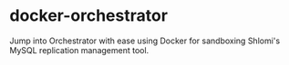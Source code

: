 # docker-orchestrator
Jump into Orchestrator with ease using Docker for sandboxing Shlomi's MySQL replication management tool.
